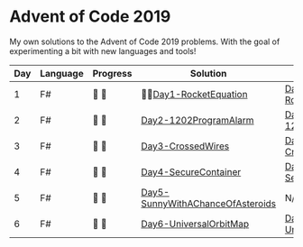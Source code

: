 # Advent of Code 2019

My own solutions to the Advent of Code 2019 problems.
With the goal of experimenting a bit with new languages and tools!

| Day | Language | Progress | Solution | Test |
| --- | -------- | -------- | -------- | ---- |
|  1  | F#       | :star2: :star2: | 🌟🌟[Day1-RocketEquation](https://github.com/Lerke/AdventOfCode2019/tree/master/Day1-RocketEquation) | [Day1-RocketEquation.Tests](https://github.com/Lerke/AdventOfCode2019/tree/master/Day1-RocketEquation.Tests) |
|  2  | F#       | :star2: :star2: | [Day2-1202ProgramAlarm](https://github.com/Lerke/AdventOfCode2019/tree/master/Day2-1202ProgramAlarm)       | [Day2-1202ProgramAlarm.Tests](https://github.com/Lerke/AdventOfCode2019/tree/master/Day2-1202ProgramAlarm.Tests)   |
|  3  | F#       | :star2: :star2: | [Day3-CrossedWires](https://github.com/Lerke/AdventOfCode2019/tree/master/Day3-CrossedWires)       | [Day3-CrossedWires.Tests](https://github.com/Lerke/AdventOfCode2019/tree/master/Day3-CrossedWires.Tests)   |
|  4  | F#       | :star2: :star2: | [Day4-SecureContainer](https://github.com/Lerke/AdventOfCode2019/tree/master/Day4-SecureContainer) | [Day4-SecureContainer.Tests](https://github.com/Lerke/AdventOfCode2019/tree/master/Day4-SecureContainer.Tests) |
|  5  | F#       | :star2: :star2: | [Day5-SunnyWithAChanceOfAsteroids](https://github.com/Lerke/AdventOfCode2019/tree/master/Day5-SunnyWithAChanceOfAsteroids) | N/A |
|  6  | F#       | :star2: :star2: | [Day6-UniversalOrbitMap](https://github.com/Lerke/AdventOfCode2019/tree/master/Day6-UniversalOrbitMap) | [Day6-UniversalOrbitMap.Tests](https://github.com/Lerke/AdventOfCode2019/tree/master/Day6-UniversalOrbitMap.Tests) |

